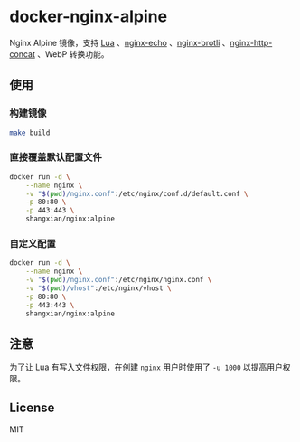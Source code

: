 # docker-nginx-alpine

Nginx Alpine 镜像，支持 [Lua](https://github.com/openresty/lua-nginx-module) 、[nginx-echo](https://github.com/openresty/echo-nginx-module) 、[nginx-brotli](https://github.com/google/ngx_brotli) 、[nginx-http-concat](https://github.com/alibaba/nginx-http-concat) 、WebP 转换功能。

## 使用

### 构建镜像

```bash
make build
```

### 直接覆盖默认配置文件

```bash
docker run -d \
    --name nginx \
    -v "$(pwd)/nginx.conf":/etc/nginx/conf.d/default.conf \
    -p 80:80 \
    -p 443:443 \
    shangxian/nginx:alpine
```

### 自定义配置

```bash
docker run -d \
    --name nginx \
    -v "$(pwd)/nginx.conf":/etc/nginx/nginx.conf \
    -v "$(pwd)/vhost":/etc/nginx/vhost \
    -p 80:80 \
    -p 443:443 \
    shangxian/nginx:alpine
```

## 注意

为了让 Lua 有写入文件权限，在创建 `nginx` 用户时使用了 `-u 1000` 以提高用户权限。

## License

MIT